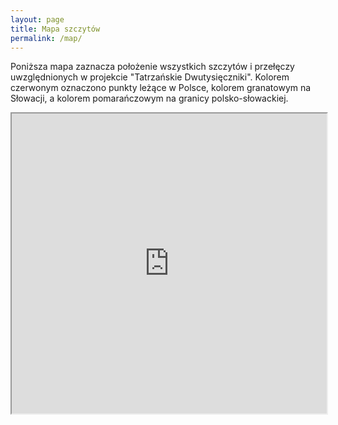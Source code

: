 ```yaml
---
layout: page
title: Mapa szczytów
permalink: /map/
---
```


Poniższa mapa zaznacza położenie wszystkich szczytów i przełęczy uwzględnionych w projekcie "Tatrzańskie Dwutysięczniki". Kolorem czerwonym oznaczono punkty leżące w Polsce, kolorem granatowym na Słowacji, a kolorem pomarańczowym na granicy polsko-słowackiej.

<iframe src="https://www.google.com/maps/d/embed?mid=16ilTnNtnUoo_nILsmK6Auj6YuF3giZA&ehbc=2E312F&noprof=1" width="100%" height="480"></iframe>